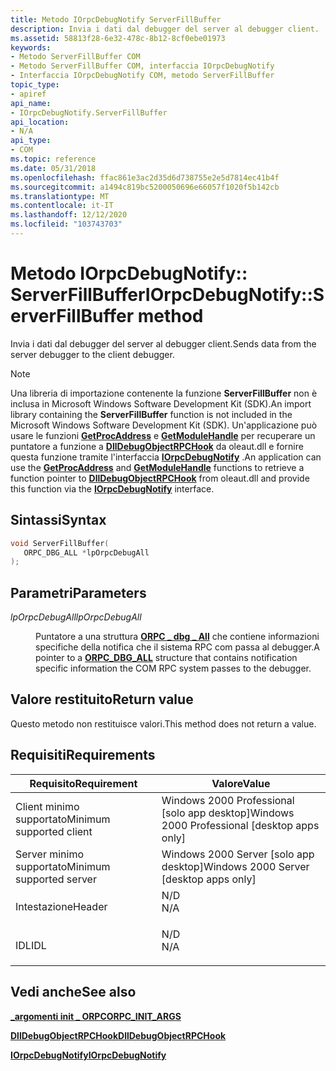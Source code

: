 ```yaml
---
title: Metodo IOrpcDebugNotify ServerFillBuffer
description: Invia i dati dal debugger del server al debugger client.
ms.assetid: 58813f28-6e32-478c-8b12-8cf0ebe01973
keywords:
- Metodo ServerFillBuffer COM
- Metodo ServerFillBuffer COM, interfaccia IOrpcDebugNotify
- Interfaccia IOrpcDebugNotify COM, metodo ServerFillBuffer
topic_type:
- apiref
api_name:
- IOrpcDebugNotify.ServerFillBuffer
api_location:
- N/A
api_type:
- COM
ms.topic: reference
ms.date: 05/31/2018
ms.openlocfilehash: ffac861e3ac2d35d6d738755e2e5d7814ec41b4f
ms.sourcegitcommit: a1494c819bc5200050696e66057f1020f5b142cb
ms.translationtype: MT
ms.contentlocale: it-IT
ms.lasthandoff: 12/12/2020
ms.locfileid: "103743703"
---
```

# <a name="iorpcdebugnotifyserverfillbuffer-method"></a><span data-ttu-id="52112-106">Metodo IOrpcDebugNotify:: ServerFillBuffer</span><span class="sxs-lookup"><span data-stu-id="52112-106">IOrpcDebugNotify::ServerFillBuffer method</span></span>

<span data-ttu-id="52112-107">Invia i dati dal debugger del server al debugger client.</span><span class="sxs-lookup"><span data-stu-id="52112-107">Sends data from the server debugger to the client debugger.</span></span>

> [!Note]  
> <span data-ttu-id="52112-108">Una libreria di importazione contenente la funzione **ServerFillBuffer** non è inclusa in Microsoft Windows Software Development Kit (SDK).</span><span class="sxs-lookup"><span data-stu-id="52112-108">An import library containing the **ServerFillBuffer** function is not included in the Microsoft Windows Software Development Kit (SDK).</span></span> <span data-ttu-id="52112-109">Un'applicazione può usare le funzioni [**GetProcAddress**](/windows/desktop/api/libloaderapi/nf-libloaderapi-getprocaddress) e [**GetModuleHandle**](/windows/desktop/api/libloaderapi/nf-libloaderapi-getmodulehandlea) per recuperare un puntatore a funzione a [**DllDebugObjectRPCHook**](dlldebugobjectrpchook.md) da oleaut.dll e fornire questa funzione tramite l'interfaccia [**IOrpcDebugNotify**](iorpcdebugnotify.md) .</span><span class="sxs-lookup"><span data-stu-id="52112-109">An application can use the [**GetProcAddress**](/windows/desktop/api/libloaderapi/nf-libloaderapi-getprocaddress) and [**GetModuleHandle**](/windows/desktop/api/libloaderapi/nf-libloaderapi-getmodulehandlea) functions to retrieve a function pointer to [**DllDebugObjectRPCHook**](dlldebugobjectrpchook.md) from oleaut.dll and provide this function via the [**IOrpcDebugNotify**](iorpcdebugnotify.md) interface.</span></span>

 

## <a name="syntax"></a><span data-ttu-id="52112-110">Sintassi</span><span class="sxs-lookup"><span data-stu-id="52112-110">Syntax</span></span>


```C++
void ServerFillBuffer(
   ORPC_DBG_ALL *lpOrpcDebugAll
);
```



## <a name="parameters"></a><span data-ttu-id="52112-111">Parametri</span><span class="sxs-lookup"><span data-stu-id="52112-111">Parameters</span></span>

<dl> <dt>

<span data-ttu-id="52112-112">*lpOrpcDebugAll*</span><span class="sxs-lookup"><span data-stu-id="52112-112">*lpOrpcDebugAll*</span></span> 
</dt> <dd>

<span data-ttu-id="52112-113">Puntatore a una struttura [**ORPC \_ dbg \_ All**](orpc-dbg-all.md) che contiene informazioni specifiche della notifica che il sistema RPC com passa al debugger.</span><span class="sxs-lookup"><span data-stu-id="52112-113">A pointer to a [**ORPC\_DBG\_ALL**](orpc-dbg-all.md) structure that contains notification specific information the COM RPC system passes to the debugger.</span></span>

</dd> </dl>

## <a name="return-value"></a><span data-ttu-id="52112-114">Valore restituito</span><span class="sxs-lookup"><span data-stu-id="52112-114">Return value</span></span>

<span data-ttu-id="52112-115">Questo metodo non restituisce valori.</span><span class="sxs-lookup"><span data-stu-id="52112-115">This method does not return a value.</span></span>

## <a name="requirements"></a><span data-ttu-id="52112-116">Requisiti</span><span class="sxs-lookup"><span data-stu-id="52112-116">Requirements</span></span>



| <span data-ttu-id="52112-117">Requisito</span><span class="sxs-lookup"><span data-stu-id="52112-117">Requirement</span></span> | <span data-ttu-id="52112-118">Valore</span><span class="sxs-lookup"><span data-stu-id="52112-118">Value</span></span> |
|-------------------------------------|--------------------------------------------------------------------------------|
| <span data-ttu-id="52112-119">Client minimo supportato</span><span class="sxs-lookup"><span data-stu-id="52112-119">Minimum supported client</span></span><br/> | <span data-ttu-id="52112-120">Windows 2000 Professional \[solo app desktop\]</span><span class="sxs-lookup"><span data-stu-id="52112-120">Windows 2000 Professional \[desktop apps only\]</span></span><br/>                     |
| <span data-ttu-id="52112-121">Server minimo supportato</span><span class="sxs-lookup"><span data-stu-id="52112-121">Minimum supported server</span></span><br/> | <span data-ttu-id="52112-122">Windows 2000 Server \[solo app desktop\]</span><span class="sxs-lookup"><span data-stu-id="52112-122">Windows 2000 Server \[desktop apps only\]</span></span><br/>                           |
| <span data-ttu-id="52112-123">Intestazione</span><span class="sxs-lookup"><span data-stu-id="52112-123">Header</span></span><br/>                   | <dl> <span data-ttu-id="52112-124"><dt>N/D</dt></span><span class="sxs-lookup"><span data-stu-id="52112-124"><dt>N/A</dt></span></span> </dl> |
| <span data-ttu-id="52112-125">IDL</span><span class="sxs-lookup"><span data-stu-id="52112-125">IDL</span></span><br/>                      | <dl> <span data-ttu-id="52112-126"><dt>N/D</dt></span><span class="sxs-lookup"><span data-stu-id="52112-126"><dt>N/A</dt></span></span> </dl> |



## <a name="see-also"></a><span data-ttu-id="52112-127">Vedi anche</span><span class="sxs-lookup"><span data-stu-id="52112-127">See also</span></span>

<dl> <dt>

[<span data-ttu-id="52112-128">**\_argomenti init \_ ORPC**</span><span class="sxs-lookup"><span data-stu-id="52112-128">**ORPC\_INIT\_ARGS**</span></span>](orpc-init-args.md)
</dt> <dt>

[<span data-ttu-id="52112-129">**DllDebugObjectRPCHook**</span><span class="sxs-lookup"><span data-stu-id="52112-129">**DllDebugObjectRPCHook**</span></span>](dlldebugobjectrpchook.md)
</dt> <dt>

[<span data-ttu-id="52112-130">**IOrpcDebugNotify**</span><span class="sxs-lookup"><span data-stu-id="52112-130">**IOrpcDebugNotify**</span></span>](iorpcdebugnotify.md)
</dt> </dl>

 

